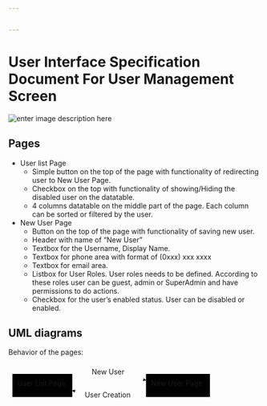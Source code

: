 ```yaml
---


---
```


<h1 id="user-interface-specification-document-for-user-management-screen">User Interface Specification Document For User Management Screen</h1>
<p><img src="https://lists.office.com/Images/969df1bb-97b6-44ef-9108-dc18a5fd96c2/298428f6-6729-4501-a9de-dcaf554877fe/T1RGZ5H7YQMWKPQXFLFIUG5UQ1/c2f1cb7e-5022-433a-93a2-1ac0b6ec1015" alt="enter image description here"></p>
<h2 id="pages">Pages</h2>
<ul>
<li>User list Page
<ul>
<li>Simple button on the top of the page with functionality of redirecting user to New User Page.</li>
<li>Checkbox on the top with functionality of showing/Hiding the disabled user on the datatable.</li>
<li>4 columns datatable on the middle part of the page. Each column can be sorted or filtered by the user.</li>
</ul>
</li>
<li>New User Page
<ul>
<li>Button on the top of the page with functionality of saving new user.</li>
<li>Header with name of “New User”</li>
<li>Textbox for the Username, Display Name.</li>
<li>Textbox for phone area with format of (0xxx) xxx xxxx</li>
<li>Textbox for email area.</li>
<li>Listbox for User Roles. User roles needs to be defined. According to these roles user can be guest, admin or SuperAdmin and have permissions to do actions.</li>
<li>Checkbox for the user’s enabled status. User can be disabled or enabled.</li>
</ul>
</li>
</ul>
<h2 id="uml-diagrams">UML diagrams</h2>
<p>Behavior of the pages:</p>
<div class="mermaid"><svg xmlns="http://www.w3.org/2000/svg" id="mermaid-svg-PW7tohfeatIh9end" width="100%" style="max-width: 410.15625px;" viewBox="0 0 410.15625 88"><g transform="translate(-12, -12)"><g class="output"><g class="clusters"></g><g class="edgePaths"><g class="edgePath" style="opacity: 1;"><path class="path" d="M139.453125,45.69193340368156L212.9921875,33L286.53125,45.31437347136113" marker-end="url(#arrowhead75)" style="fill:none"></path><defs><marker id="arrowhead75" viewBox="0 0 10 10" refX="9" refY="5" markerUnits="strokeWidth" markerWidth="8" markerHeight="6" orient="auto"><path d="M 0 0 L 10 5 L 0 10 z" class="arrowheadPath" style="stroke-width: 1; stroke-dasharray: 1, 0;"></path></marker></defs></g><g class="edgePath" style="opacity: 1;"><path class="path" d="M286.53125,66.68562652863888L212.9921875,79L139.453125,66.30806659631844" marker-end="url(#arrowhead76)" style="fill:none"></path><defs><marker id="arrowhead76" viewBox="0 0 10 10" refX="9" refY="5" markerUnits="strokeWidth" markerWidth="8" markerHeight="6" orient="auto"><path d="M 0 0 L 10 5 L 0 10 z" class="arrowheadPath" style="stroke-width: 1; stroke-dasharray: 1, 0;"></path></marker></defs></g></g><g class="edgeLabels"><g class="edgeLabel" transform="translate(212.9921875,33)" style="opacity: 1;"><g transform="translate(-34.796875,-13)" class="label"><foreignObject width="69.59375" height="26"><div xmlns="http://www.w3.org/1999/xhtml" style="display: inline-block; white-space: nowrap;"><span class="edgeLabel">New User</span></div></foreignObject></g></g><g class="edgeLabel" transform="translate(212.9921875,79)" style="opacity: 1;"><g transform="translate(-48.5390625,-13)" class="label"><foreignObject width="97.078125" height="26"><div xmlns="http://www.w3.org/1999/xhtml" style="display: inline-block; white-space: nowrap;"><span class="edgeLabel">User Creation</span></div></foreignObject></g></g></g><g class="nodes"><g class="node" id="A" transform="translate(79.7265625,56)" style="opacity: 1;"><rect rx="0" ry="0" x="-59.7265625" y="-23" width="119.453125" height="46"></rect><g class="label" transform="translate(0,0)"><g transform="translate(-49.7265625,-13)"><foreignObject width="99.453125" height="26"><div xmlns="http://www.w3.org/1999/xhtml" style="display: inline-block; white-space: nowrap;">User List Page</div></foreignObject></g></g></g><g class="node" id="B" transform="translate(350.34375,56)" style="opacity: 1;"><rect rx="0" ry="0" x="-63.8125" y="-23" width="127.625" height="46"></rect><g class="label" transform="translate(0,0)"><g transform="translate(-53.8125,-13)"><foreignObject width="107.625" height="26"><div xmlns="http://www.w3.org/1999/xhtml" style="display: inline-block; white-space: nowrap;">New User Page</div></foreignObject></g></g></g></g></g></g></svg></div>

